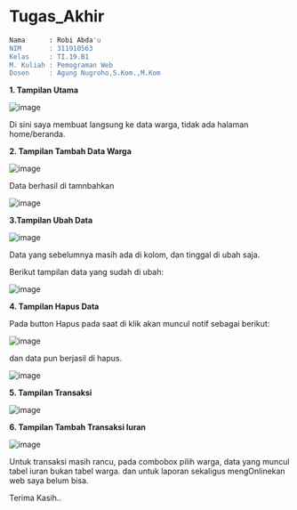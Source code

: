 # Tugas_Akhir
```bash
Nama      : Robi Abda'u
NIM       : 311910563
Kelas     : TI.19.B1
M. Kuliah : Pemograman Web
Dosen     : Agung Nugroho,S.Kom.,M.Kom
```
**1. Tampilan Utama**

  ![image](https://user-images.githubusercontent.com/81896427/126341368-c78f6473-1097-49f9-b8e1-5de972b9c2c7.png)

  Di sini saya membuat langsung ke data warga, tidak ada halaman home/beranda.

**2. Tampilan Tambah Data Warga**

![image](https://user-images.githubusercontent.com/81896427/126342042-91c3d4f4-1217-4358-a029-6e257f1621fe.png)

Data berhasil di tamnbahkan

![image](https://user-images.githubusercontent.com/81896427/126342404-4f16315e-6735-4edf-960d-6e7601844280.png)

**3.Tampilan Ubah Data**

![image](https://user-images.githubusercontent.com/81896427/126342579-ee79bacc-1f74-46ba-9fab-36a5143056ff.png)

Data yang sebelumnya masih ada di kolom, dan tinggal di ubah saja.

Berikut tampilan data yang sudah di ubah:

![image](https://user-images.githubusercontent.com/81896427/126342847-aa70bccc-4c00-4a0d-a805-7e4df281a1ea.png)

**4. Tampilan Hapus Data**

Pada button Hapus pada saat di klik akan muncul notif sebagai berikut:

![image](https://user-images.githubusercontent.com/81896427/126343106-30afd4ae-646f-4d3f-b6dd-4675d40d1b54.png)

dan data pun berjasil di hapus.

![image](https://user-images.githubusercontent.com/81896427/126343206-a8278310-9bbc-4e01-bf48-6c88bdfa1d6c.png)

**5. Tampilan Transaksi**

![image](https://user-images.githubusercontent.com/81896427/126343450-51af37bd-9fe1-48f4-a59d-a71f80aa911d.png)

**6. Tampilan Tambah Transaksi Iuran**

![image](https://user-images.githubusercontent.com/81896427/126343917-930f265c-c675-483d-8d41-af4502310b18.png)


Untuk transaksi masih rancu, pada combobox pilih warga, data yang muncul tabel iuran bukan tabel warga. dan untuk laporan sekaligus mengOnlinekan web saya belum bisa.

Terima Kasih..

